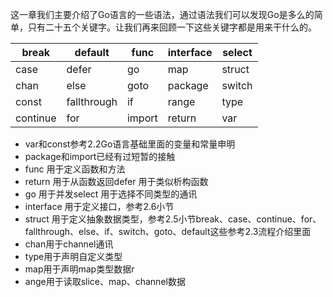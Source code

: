 这一章我们主要介绍了Go语言的一些语法，通过语法我们可以发现Go是多么的简单，只有二十五个关键字。让我们再来回顾一下这些关键字都是用来干什么的。

| break |default |func  |interface  |select  |
| --- | --- | --- | --- | --- |
|case  |defer  |go  |map  |struct  |
| chan |else  |goto  |package  |switch  |
|const  |fallthrough  |if  |range  |type  |
|continue  |for  |import  |return  |var  |

* var和const参考2.2Go语言基础里面的变量和常量申明
* package和import已经有过短暂的接触
* func 用于定义函数和方法
* return 用于从函数返回defer 用于类似析构函数
* go 用于并发select 用于选择不同类型的通讯
* interface 用于定义接口，参考2.6小节
* struct 用于定义抽象数据类型，参考2.5小节break、case、continue、for、fallthrough、else、if、switch、goto、default这些参考2.3流程介绍里面
* chan用于channel通讯
* type用于声明自定义类型
* map用于声明map类型数据r
* ange用于读取slice、map、channel数据
